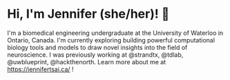 # Hi, I'm Jennifer (she/her)! 👋
I'm a biomedical engineering undergraduate at the University of Waterloo in Ontario, Canada. I'm currently exploring building powerful computational biology tools and models to draw novel insights into the field of neuroscience. I was previously working at @strandtx, @tdlab, @uwblueprint, @hackthenorth. Learn more about me at https://jennifertsai.ca/ !

<!--
**jennifertsai/jennifertsai** is a ✨ _special_ ✨ repository because its `README.md` (this file) appears on your GitHub profile.

Here are some ideas to get you started:

- 🔭 I’m currently working on ...
- 🌱 I’m currently learning ...
- 👯 I’m looking to collaborate on ...
- 🤔 I’m looking for help with ...
- 💬 Ask me about ...
- 📫 How to reach me: ...
- 😄 Pronouns: ...
- ⚡ Fun fact: ...
-->
